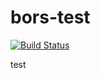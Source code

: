 # bors-test
[![Build Status](https://travis-ci.org/reynico/bors-test.svg?branch=master)](https://travis-ci.org/reynico/bors-test)

test

